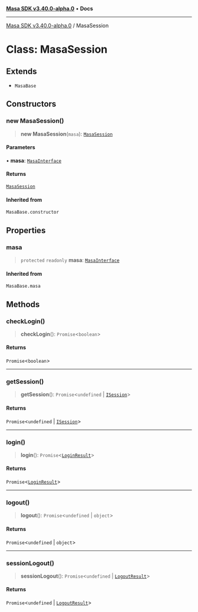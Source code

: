 [**Masa SDK v3.40.0-alpha.0**](../README.md) • **Docs**

***

[Masa SDK v3.40.0-alpha.0](../globals.md) / MasaSession

# Class: MasaSession

## Extends

- `MasaBase`

## Constructors

### new MasaSession()

> **new MasaSession**(`masa`): [`MasaSession`](MasaSession.md)

#### Parameters

• **masa**: [`MasaInterface`](../interfaces/MasaInterface.md)

#### Returns

[`MasaSession`](MasaSession.md)

#### Inherited from

`MasaBase.constructor`

## Properties

### masa

> `protected` `readonly` **masa**: [`MasaInterface`](../interfaces/MasaInterface.md)

#### Inherited from

`MasaBase.masa`

## Methods

### checkLogin()

> **checkLogin**(): `Promise`\<`boolean`\>

#### Returns

`Promise`\<`boolean`\>

***

### getSession()

> **getSession**(): `Promise`\<`undefined` \| [`ISession`](../interfaces/ISession.md)\>

#### Returns

`Promise`\<`undefined` \| [`ISession`](../interfaces/ISession.md)\>

***

### login()

> **login**(): `Promise`\<[`LoginResult`](../interfaces/LoginResult.md)\>

#### Returns

`Promise`\<[`LoginResult`](../interfaces/LoginResult.md)\>

***

### logout()

> **logout**(): `Promise`\<`undefined` \| `object`\>

#### Returns

`Promise`\<`undefined` \| `object`\>

***

### sessionLogout()

> **sessionLogout**(): `Promise`\<`undefined` \| [`LogoutResult`](../interfaces/LogoutResult.md)\>

#### Returns

`Promise`\<`undefined` \| [`LogoutResult`](../interfaces/LogoutResult.md)\>

